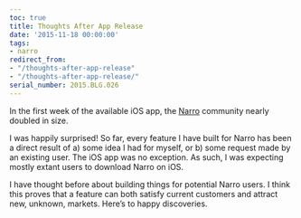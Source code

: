 ```yaml
---
toc: true
title: Thoughts After App Release
date: '2015-11-18 00:00:00'
tags:
- narro
redirect_from:
- "/thoughts-after-app-release"
- "/thoughts-after-app-release/"
serial_number: 2015.BLG.026
---
```

In the first week of the available iOS app, the [Narro](//narro.co) community nearly doubled in size.

I was happily surprised! So far, every feature I have built for Narro has been a direct result of a) some idea I had for myself, or b) some request made by an existing user. The iOS app was no exception. As such, I was expecting mostly extant users to download Narro on iOS.

I have thought before about building things for potential Narro users. I think this proves that a feature can both satisfy current customers and attract new, unknown, markets. Here’s to happy discoveries.

